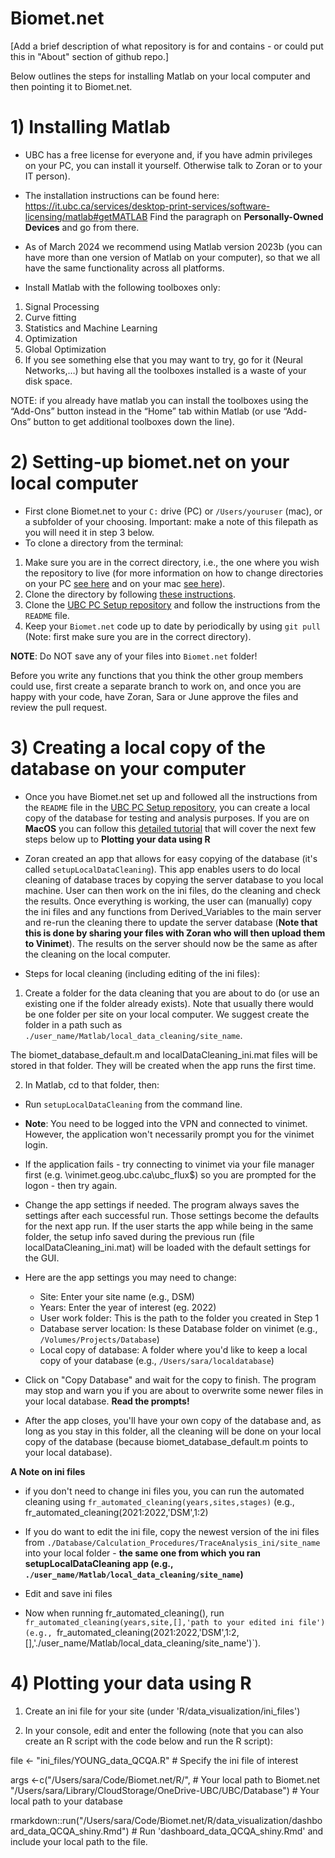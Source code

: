 # Biomet.net

[Add a brief description of what repository is for and contains - or could put this in "About" section of github repo.]

Below outlines the steps for installing Matlab on your local computer and then pointing it to Biomet.net.

# 1) Installing Matlab

* UBC has a free license for everyone and, if you have admin privileges on your PC, you can install it yourself. Otherwise talk to Zoran or to your IT person).

* The installation instructions can be found here: https://it.ubc.ca/services/desktop-print-services/software-licensing/matlab#getMATLAB
Find the paragraph on **Personally-Owned Devices** and go from there.

* As of March 2024 we recommend using Matlab version 2023b (you can have more than one version of Matlab on your computer), so that we all have the same functionality across all platforms.

* Install Matlab with the following toolboxes only:

1. Signal Processing
2. Curve fitting
3. Statistics and Machine Learning
4. Optimization
5. Global Optimization
6. If you see something else that you may want to try, go for it (Neural Networks,…) but having all the toolboxes installed is a waste of your disk space.

NOTE: if you already have matlab you can install the toolboxes using the “Add-Ons” button instead in the “Home” tab within Matlab (or use “Add-Ons” button to get additional toolboxes down the line).

# 2) Setting-up biomet.net on your local computer

 * First clone Biomet.net to your `C:` drive (PC) or `/Users/youruser` (mac), or a subfolder of your choosing. Important: make a note of this filepath as you will need it in step 3 below. 
 * To clone a directory from the terminal:
 1. Make sure you are in the correct directory, i.e., the one where you wish the repository to live (for more information on how to change directories on your PC [see here](https://www.lifewire.com/change-directories-in-command-prompt-5185508) and on your mac [see here](https://appletoolbox.com/navigate-folders-using-the-mac-terminal/)).
 2. Clone the directory by following [these instructions](https://www.educative.io/answers/how-to-clone-a-git-repository-using-the-command-line).
 3. Clone the [UBC PC Setup repository](https://github.com/ubc-micromet/UBC_PC_Setup-template) and follow the instructions from the `README` file.
 4. Keep your `Biomet.net` code up to date by periodically by using `git pull` (Note: first make sure you are in the correct directory).

**NOTE**: Do NOT save any of your files into `Biomet.net` folder!

Before you write any functions that you think the other group members could use, first create a separate branch to work on, and once you are happy with your code, have Zoran, Sara or June approve the files and review the pull request.

# 3) Creating a local copy of the database on your computer

* Once you have Biomet.net set up and followed all the instructions from the `README` file in the [UBC PC Setup repository](https://github.com/ubc-micromet/UBC_PC_Setup-template), you can create a local copy of the database for testing and analysis purposes. If you are on **MacOS** you can follow this [detailed tutorial](./tutorials/macos_initial_tutorial.md) that will cover the next few steps below up to **Plotting your data using R**

* Zoran created an app that allows for easy copying of the database (it's called `setupLocalDataCleaning`). This app enables users to do local cleaning of database traces by copying the server database to you local machine. User can then work on the ini files, do the cleaning and check the results. Once everything is working, the user can (manually) copy the ini files and any functions from Derived_Variables to the main server and re-run the cleaning there to update the server database (**Note that this is done by sharing your files with Zoran who will then upload them to Vinimet**). The results on the server should now be the same as after the cleaning on the local computer.

* Steps for local cleaning (including editing of the ini files):

1) Create a folder for the data cleaning that you are about to do (or use an existing one if the folder already exists). Note that usually there would be one folder per site on your local computer. We suggest create the folder in a path such as `./user_name/Matlab/local_data_cleaning/site_name`. 

The biomet_database_default.m and localDataCleaning_ini.mat files will be stored in that folder. They will be created when the app runs the first time.

2) In Matlab, cd to that folder, then:

* Run `setupLocalDataCleaning` from the command line. 

* **Note**: You need to be logged into the VPN and connected to vinimet.  However, the application won't necessarily prompt you for the vinimet login.
 * If the application fails - try connecting to vinimet via your file manager first (e.g. \\vinimet.geog.ubc.ca\ubc_flux$) so you are prompted for the logon - then try again.

* Change the app settings if needed. The program always saves the settings after each successful run. Those settings become the defaults for the next app run. If the user starts the app while being in the same folder, the setup info saved during the previous run (file localDataCleaning_ini.mat) will be loaded with the default settings for the GUI.

* Here are the app settings you may need to change:<br />
    * Site: Enter your site name (e.g., DSM)<br />
    * Years: Enter the year of interest (eg. 2022)<br />
    * User work folder: This is the path to the folder you created in Step 1<br />
    * Database server location: Is these Database folder on vinimet (e.g., `/Volumes/Projects/Database`)<br />
    * Local copy of database: A folder where you'd like to keep a local copy of your database (e.g., `/Users/sara/localdatabase`)<br />

* Click on "Copy Database" and wait for the copy to finish. The program may stop and warn you if you are about to overwrite some newer files in your local database. **Read the prompts!**

* After the app closes, you'll have your own copy of the database and, as long as you stay in this folder, all the cleaning will be done on your local copy of the database (because biomet_database_default.m points to your local database).

**A Note on ini files**

* if you don't need to change ini files you, you can run the automated cleaning using `fr_automated_cleaning(years,sites,stages)` (e.g., fr_automated_cleaning(2021:2022,'DSM',1:2)

* If you do want to edit the ini file, copy the newest version of the ini files from `./Database/Calculation_Procedures/TraceAnalysis_ini/site_name` into your local folder - **the same one from which you ran setupLocalDataCleaning app (e.g., `./user_name/Matlab/local_data_cleaning/site_name`)**

* Edit and save ini files

* Now when running fr_automated_cleaning(), run `fr_automated_cleaning(years,site,[],'path to your edited ini file') (e.g., `fr_automated_cleaning(2021:2022,'DSM',1:2,[],'./user_name/Matlab/local_data_cleaning/site_name')`).

# 4) Plotting your data using R

1) Create an ini file for your site (under 'R/data_visualization/ini_files')

2) In your console, edit and enter the following (note that you can also create an R script with the code below and run the R script):

file <- "ini_files/YOUNG_data_QCQA.R" # Specify the ini file of interest

args <-c("/Users/sara/Code/Biomet.net/R/", # Your local path to Biomet.net \
         "/Users/sara/Library/CloudStorage/OneDrive-UBC/UBC/Database") # Your local path to your database

rmarkdown::run("/Users/sara/Code/Biomet.net/R/data_visualization/dashboard_data_QCQA_shiny.Rmd") # Run 'dashboard_data_QCQA_shiny.Rmd' and include your local path to the file.



